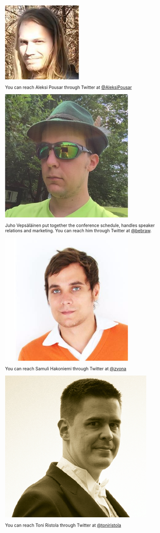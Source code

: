<div class="organizer">

![Aleksi Pousar|100|100|author-photo](assets/img/speakers/aleksi.jpg)

You can reach Aleksi Pousar through Twitter at [@AleksiPousar](https://twitter.com/AleksiPousar)

</div>
<div class="organizer">

![Juho Vepsäläinen|100|100|author-photo](assets/img/speakers/juho.jpg)

Juho Vepsäläinen put together the conference schedule, handles speaker relations and marketing. You can reach him through Twitter at [@bebraw](https://twitter.com/bebraw).

</div>
<div class="organizer">

![Samuli Hakoniemi|100|100|author-photo](assets/img/speakers/samuli.jpg)

You can reach Samuli Hakoniemi through Twitter at [@zvona](https://twitter.com/zvona)

</div>
<div class="organizer">

![Toni Ristola|100|100|author-photo](assets/img/speakers/toni.png)

You can reach Toni Ristola through Twitter at [@toniristola](https://twitter.com/toniristola)
</div>
